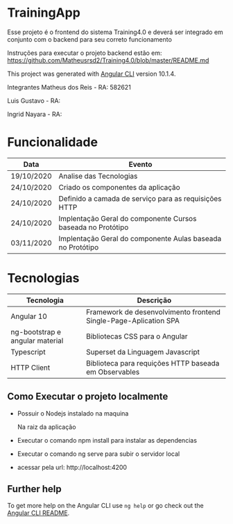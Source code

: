 # TrainingApp
Esse projeto é o frontend do sistema Training4.0 e deverá ser integrado em conjunto com o backend para seu correto funcionamento

Instruções para executar o projeto backend estão em: https://github.com/Matheusrsd2/Training4.0/blob/master/README.md

This project was generated with [Angular CLI](https://github.com/angular/angular-cli) version 10.1.4.

Integrantes
Matheus dos Reis - RA: 582621

Luis Gustavo - RA: 

Ingrid Nayara - RA: 

# Funcionalidade
| Data  |  Evento  |
| ------------------- | ------------------- |
| 19/10/2020 | Analise das Tecnologias |
| 24/10/2020 | Criado os componentes da aplicação |
| 24/10/2020 | Definido a camada de serviço para as requisições HTTP |
| 24/10/2020 | Implentação Geral do componente Cursos baseada no Protótipo  |
| 03/11/2020 | Implentação Geral do componente Aulas baseada no Protótipo  |

# Tecnologias
| Tecnologia  |  Descrição  |
| ------------------- | ------------------- |
| Angular 10 | Framework de desenvolvimento frontend Single-Page-Aplication SPA |
| ng-bootstrap e angular material |  Bibliotecas CSS para o Angular |
| Typescript |  Superset da Linguagem Javascript |
| HTTP Client |  Biblioteca para requições HTTP baseada em Observables |

## Como Executar o projeto localmente

- Possuir o Nodejs instalado na maquina

    Na raiz da aplicação
- Executar o comando npm install para instalar as dependencias
- Executar o comando ng serve para subir o servidor local
- acessar pela url: http://localhost:4200

## Further help

To get more help on the Angular CLI use `ng help` or go check out the [Angular CLI README](https://github.com/angular/angular-cli/blob/master/README.md).

